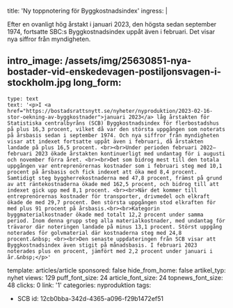 title: 'Ny toppnotering för Byggkostnadsindex'
ingress: |
  <p>Efter en ovanligt hög årstakt i januari 2023, den högsta sedan september 1974, fortsatte SBC:s Byggkostnadsindex uppåt även i februari. Det visar nya siffror från myndigheten.
  </p>
  
intro_image: /assets/img/25630851-nya-bostader-vid-enskedevagen-postiljonsvagen-i-stockholm.jpg
long_form:
  -
    type: text
    text: '<p>I <a href="https://bostadsrattsnytt.se/nyheter/nyproduktion/2023-02-16-stor-oekning-av-byggkostnader">januari 2023</a> låg årstakten för Statistiska centralbyråns (SCB) Byggkostnadsindex för flerbostadshus på plus 16,3 procent, vilket då var den största uppgången som noterats på årsbasis sedan i september 1974. Och nya siffror från myndigheten visar att indexet fortsatte uppåt även i februari, då årstakten landade på plus 16,5 procent. <br><br>Under perioden februari 2022–februari 2023 ökade årstakten kontinuerligt med undantag för i augusti och november förra året. <br><br>Det som bidrog mest till den totala uppgången var entreprenörernas kostnader som i februari steg med 10,1 procent på årsbasis och fick indexet att öka med 8,4 procent. Samtidigt steg byggherrekostnaderna med 47,8 procent, främst på grund av att räntekostnaderna ökade med 162,5 procent, och bidrog till att indexet gick upp med 8,1 procent. <br><br>När det kommer till entreprenörernas kostnader för transporter, drivmedel och elkraft ökade de med 29,7 procent. Den största uppgången stod elkraften för med plus 91 procent på årsbasis.<br><br>Kategorin byggmaterialkostnader ökade med totalt 12,2 procent under samma period. Inom denna grupp steg alla materialkostnader, med undantag för trävaror där noteringen landade på minus 13,1 procent. Störst uppgång noterades för golvmaterial där kostnaderna steg med 24,8 procent.&nbsp; <br><br>Den senaste uppdateringen från SCB visar att Byggkostnadsindex även stigit på månadsbasis. I februari 2023 noterades plus en procent, jämfört med 2,2 procent under januari i år.&nbsp;</p>'
template: articles/article
sponsored: false
hide_from_home: false
artikel_typ: nyhet
views: 129
puff_font_size: 24
article_font_size: 24
topnews_font_size: 48
clicks: 0
link: '1'
categories: nyproduktion
tags:
  - SCB
id: 12cb0bba-342d-4365-a096-f29b1472ef51
